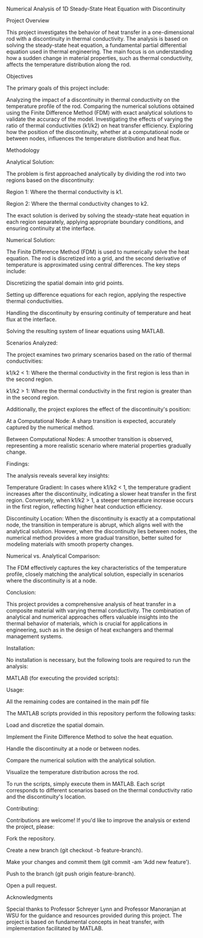 Numerical Analysis of 1D Steady-State Heat Equation with Discontinuity

Project Overview

This project investigates the behavior of heat transfer in a one-dimensional rod with a discontinuity in thermal conductivity. The analysis is based on solving the steady-state heat equation, a fundamental partial differential equation used in thermal engineering. The main focus is on understanding how a sudden change in material properties, such as thermal conductivity, affects the temperature distribution along the rod.

Objectives

The primary goals of this project include:

Analyzing the impact of a discontinuity in thermal conductivity on the temperature profile of the rod.
Comparing the numerical solutions obtained using the Finite Difference Method (FDM) with exact analytical solutions to validate the accuracy of the model.
Investigating the effects of varying the ratio of thermal conductivities (k1/k2) on heat transfer efficiency.
Exploring how the position of the discontinuity, whether at a computational node or between nodes, influences the temperature distribution and heat flux.

Methodology

Analytical Solution:

The problem is first approached analytically by dividing the rod into two regions based on the discontinuity:

Region 1: Where the thermal conductivity is k1.

Region 2: Where the thermal conductivity changes to k2.

The exact solution is derived by solving the steady-state heat equation in each region separately, applying appropriate boundary conditions, and ensuring continuity at the interface.

Numerical Solution:

The Finite Difference Method (FDM) is used to numerically solve the heat equation. The rod is discretized into a grid, and the second derivative of temperature is approximated using central differences. The key steps include:

Discretizing the spatial domain into grid points.

Setting up difference equations for each region, applying the respective thermal conductivities.

Handling the discontinuity by ensuring continuity of temperature and heat flux at the interface.

Solving the resulting system of linear equations using MATLAB.

Scenarios Analyzed:

The project examines two primary scenarios based on the ratio of thermal conductivities:

k1/k2 < 1: Where the thermal conductivity in the first region is less than in the second region.

k1/k2 > 1: Where the thermal conductivity in the first region is greater than in the second region.

Additionally, the project explores the effect of the discontinuity's position:

At a Computational Node: A sharp transition is expected, accurately captured by the numerical method.

Between Computational Nodes: A smoother transition is observed, representing a more realistic scenario where material properties gradually change.

Findings:

The analysis reveals several key insights:

Temperature Gradient: In cases where k1/k2 < 1, the temperature gradient increases after the discontinuity, indicating a slower heat transfer in the first region. Conversely, when k1/k2 > 1, a steeper temperature increase occurs in the first region, reflecting higher heat conduction efficiency.

Discontinuity Location: When the discontinuity is exactly at a computational node, the transition in temperature is abrupt, which aligns well with the analytical solution. However, when the discontinuity lies between nodes, the numerical method provides a more gradual transition, better suited for modeling materials with smooth property changes.

Numerical vs. Analytical Comparison:

The FDM effectively captures the key characteristics of the temperature profile, closely matching the analytical solution, especially in scenarios where the discontinuity is at a node.

Conclusion:

This project provides a comprehensive analysis of heat transfer in a composite material with varying thermal conductivity. The combination of analytical and numerical approaches offers valuable insights into the thermal behavior of materials, which is crucial for applications in engineering, such as in the design of heat exchangers and thermal management systems.

Installation:

No installation is necessary, but the following tools are required to run the analysis:

MATLAB (for executing the provided scripts):

Usage:

All the remaining codes are contained in the main pdf file

The MATLAB scripts provided in this repository perform the following tasks:

Load and discretize the spatial domain.

Implement the Finite Difference Method to solve the heat equation.

Handle the discontinuity at a node or between nodes.

Compare the numerical solution with the analytical solution.

Visualize the temperature distribution across the rod.

To run the scripts, simply execute them in MATLAB. Each script corresponds to different scenarios based on the thermal conductivity ratio and the discontinuity's location.

Contributing:

Contributions are welcome! If you'd like to improve the analysis or extend the project, please:

Fork the repository.

Create a new branch (git checkout -b feature-branch).

Make your changes and commit them (git commit -am 'Add new feature').

Push to the branch (git push origin feature-branch).

Open a pull request.

Acknowledgments

Special thanks to Professor Schreyer Lynn and Professor Manoranjan at WSU for the guidance and resources provided during this project. The project is based on fundamental concepts in heat transfer, with implementation facilitated by MATLAB.

